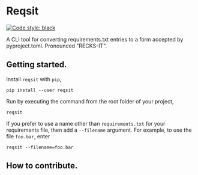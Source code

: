 # Reqsit

[![Code style: black](https://img.shields.io/badge/code%20style-black-000000.svg)](https://github.com/psf/black)

A CLI tool for converting requirements.txt entries to a form accepted by pyproject.toml.
Pronounced "RECKS-IT".

## Getting started.

Install `reqsit` with `pip`,

```
pip install --user reqsit
```

Run by executing the command from the root folder of your project,

```
reqsit
```

If you prefer to use a name other than `requirements.txt` for your requirements file, then add a `--filename` argument.
For example, to use the file `foo.bar`, enter

```
reqsit --filename=foo.bar
```

## How to contribute.